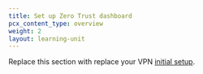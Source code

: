 ```yaml
---
title: Set up Zero Trust dashboard
pcx_content_type: overview
weight: 2
layout: learning-unit
---
```


Replace this section with replace your VPN [initial setup](/learning-paths/replace-vpn/initial-setup-zero-trust/).

